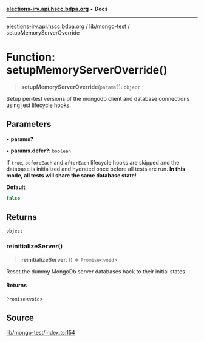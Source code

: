 [**elections-irv.api.hscc.bdpa.org**](../../../README.md) • **Docs**

***

[elections-irv.api.hscc.bdpa.org](../../../README.md) / [lib/mongo-test](../README.md) / setupMemoryServerOverride

# Function: setupMemoryServerOverride()

> **setupMemoryServerOverride**(`params`?): `object`

Setup per-test versions of the mongodb client and database connections using
jest lifecycle hooks.

## Parameters

• **params?**

• **params.defer?**: `boolean`

If `true`, `beforeEach` and `afterEach` lifecycle hooks are skipped and the
database is initialized and hydrated once before all tests are run. **In
this mode, all tests will share the same database state!**

**Default**

```ts
false
```

## Returns

`object`

### reinitializeServer()

> **reinitializeServer**: () => `Promise`\<`void`\>

Reset the dummy MongoDb server databases back to their initial states.

#### Returns

`Promise`\<`void`\>

## Source

[lib/mongo-test/index.ts:154](https://github.com/Xunnamius/elections_irv.api.hscc.bdpa.org/blob/c917ea60595d63d322e4038beb12d08f7d64cdd2/lib/mongo-test/index.ts#L154)
